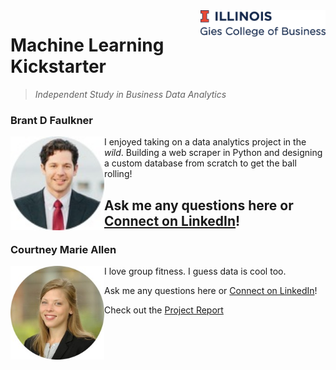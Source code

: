 
<img src="img/gies.png" align="right" width="200"/>

# Machine Learning Kickstarter
> _Independent Study in Business Data Analytics_


### Brant D Faulkner

<img src="img/brant.jpg" align="left" width="150"/>

I enjoyed taking on a data analytics project in the _wild_. Building a web scraper in Python and designing a custom database from scratch to get the ball rolling!

Ask me any questions here or [Connect on LinkedIn](https://www.linkedin.com/in/brantdfaulkner/)!
---

### Courtney Marie Allen
<img src="img/courtney.jpg" align="left" width="150"/>

I love group fitness. I guess data is cool too.

Ask me any questions here or [Connect on LinkedIn](https://www.linkedin.com/in/courtneymarieallen/)!


Check out the [Project Report](https://brantdfaulkner.github.io/Machine_Learning_Kickstarter/)
